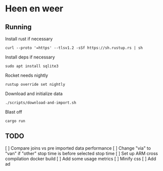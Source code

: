 # Heen en weer

## Running
Install rust if necessary
```
curl --proto '=https' --tlsv1.2 -sSf https://sh.rustup.rs | sh
```

Install deps if necessary
```
sudo apt install sqlite3
```

Rocket needs nightly
```
rustup override set nightly
```

Download and initialize data
```
./scripts/download-and-import.sh
```

Blast off
```
cargo run
```

## TODO
[ ] Compare joins vs pre imported data performance
[ ] Change "via" to "van" if "other" stop time is before selected stop time
[ ] Set up ARM cross compilation docker build
[ ] Add some usage metrics
[ ] Minify css
[ ] Add ad
